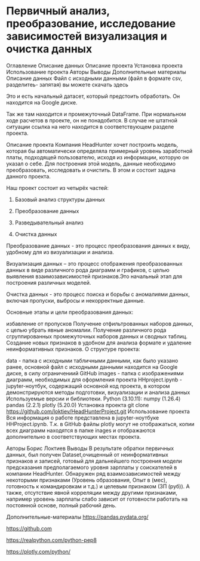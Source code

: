 # Первичный анализ, преобразование, исследование зависимостей визуализация и очистка данных
Оглавление
Описание данных
Описание проекта
Установка проекта
Использование проекта
Авторы
Выводы
Дополнительные материалы
Описание данных
Файл с исходными данными (файл в формате csv, разделитеь- запятая) вы можете скачать здесь

Это и есть начальный датасет, который предстоить обработать. Он находится на Google диске.

Так же там находится и промежуточный DataFrame. При нормальном ходе расчетов в проекте, он не понадобится. В случае не штатной ситуации ссылка на него находится в соответствующем разделе проекта.

Описание проекта
Компания HeadHunter хочет построить модель, которая бы автоматически определяла примерный уровень заработной платы, подходящей пользователю, исходя из информации, которую он указал о себе. Для построения этой модель, данные необходимо преобразовать, исследовать и очистить. В этом и состоит задача данного проекта.

Наш проект состоит из четырёх частей:

1. Базовый анализ структуры данных

2. Преобразование данных

3. Разведывательный анализ

4. Очистка данных

Преобразование данных - это процесс преобразования данных к виду, удобному для из визуализации и анализа.

Визуализация данных – это процесс отображения преобразованных данных в виде различного рода диаграмм и графиков, с целью выявления взаимозависимостей признаков.Это начальный этап для построения различных моделей.

Очистка данных - это процесс поиска и борьбы с аномалиями данных, включая пропуски, выбросы и некорректные данные.

Основные этапы и цели преобразования данных:

избавление от пропусков
Получение отфильтрованных наборов данных, с целью убрать явные аномалии.
Получение различного рода сгруппированных промежуточных наборов данных и сводных таблиц.
Создание новых признаков в удобном для анализа формате и удаление неинформативных признаков.
О структуре проекта:

data - папка с исходными табличными данными, как было указано ранее, основной файл с исходными данными находится на Google диске, в силу ограничениий GitHub
images - папка с изображениями диаграмм, необходимых для оформления проекта
HHproject.ipynb - jupyter-ноутбук, содержащий основной код проекта, в котором демонстрируются методы подготовки, визуализации и анализа данных
Используемые версии и библиотеки.
Python (3.10.11):
numpy (1.26.4)
pandas (2.2.1)
plotly (5.20.0)
Установка проекта
git clone https://github.com/loktiev/HeadHunterProject.git
Использование проекта
Вся информация о работе представлена в jupyter-ноутбуке HHProject.ipynb. Т.к. в GitHub файлы plotly могут не отображаться, копии всех диаграмм находятся в папке inages и отображаются дополнительно в соответствующих местах проекта.

Авторы
Борис Локтиев
Выводы
В результате обратки первичных данных, был получен Dataset,очищенный от неинформативных признаков и записей, готовый для дальнейшего построения модели предсказания предполагаемого уровня зарплаты у соискателей в компании HeadHunter. Обнаружен ряд взаимозависимостей между некоторыми признаками (Уровень образования, Опыт в (мес), готовность к командировкам и т.д.) и целевым признаком (ЗП (руб)). А также, отсутствие явной корреляции между другими признаками, например уровень зарплаты слабо зависит от готовности работать на постоянной основе, полный рабочий день.

Дополнительные-материалы
https://pandas.pydata.org/

https://github.com

https://realpython.com/python-pep8

https://plotly.com/python/
